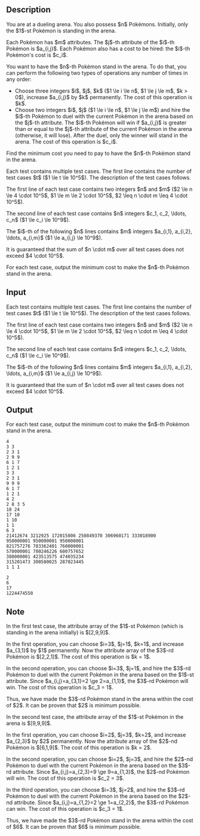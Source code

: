 ## Description

<div><p>You are at a dueling arena. You also possess $n$ Pokémons. Initially, only the $1$-st Pokémon is standing in the arena.</p><p>Each Pokémon has $m$ attributes. The $j$-th attribute of the $i$-th Pokémon is $a_{i,j}$. Each Pokémon also has a cost to be hired: the $i$-th Pokémon's cost is $c_i$.</p><p>You want to have the $n$-th Pokémon stand in the arena. To do that, you can perform the following two types of operations any number of times in any order: </p><ul> <li> Choose three integers $i$, $j$, $k$ ($1 \le i \le n$, $1 \le j \le m$, $k &gt; 0$), increase $a_{i,j}$ by $k$ permanently. The cost of this operation is $k$. </li><li> Choose two integers $i$, $j$ ($1 \le i \le n$, $1 \le j \le m$) and hire the $i$-th Pokémon to duel with the current Pokémon in the arena based on the $j$-th attribute. The $i$-th Pokémon will win if $a_{i,j}$ is <span class="tex-font-style-bf">greater than or equal to</span> the $j$-th attribute of the current Pokémon in the arena (otherwise, it will lose). After the duel, only the winner will stand in the arena. The cost of this operation is $c_i$. </li></ul><p>Find the minimum cost you need to pay to have the $n$-th Pokémon stand in the arena.</p></div><div class="input-specification"><p>Each test contains multiple test cases. The first line contains the number of test cases $t$ ($1 \le t \le 10^5$). The description of the test cases follows.</p><p>The first line of each test case contains two integers $n$ and $m$ ($2 \le n \le 4 \cdot 10^5$, $1 \le m \le 2 \cdot 10^5$, $2 \leq n \cdot m \leq 4 \cdot 10^5$).</p><p>The second line of each test case contains $n$ integers $c_1, c_2, \ldots, c_n$ ($1 \le c_i \le 10^9$).</p><p>The $i$-th of the following $n$ lines contains $m$ integers $a_{i,1}, a_{i,2}, \ldots, a_{i,m}$ ($1 \le a_{i,j} \le 10^9$).</p><p>It is guaranteed that the sum of $n \cdot m$ over all test cases does not exceed $4 \cdot 10^5$.</p></div><div class="output-specification"><p>For each test case, output the minimum cost to make the $n$-th Pokémon stand in the arena.</p></div>

## Input

<p>Each test contains multiple test cases. The first line contains the number of test cases $t$ ($1 \le t \le 10^5$). The description of the test cases follows.</p><p>The first line of each test case contains two integers $n$ and $m$ ($2 \le n \le 4 \cdot 10^5$, $1 \le m \le 2 \cdot 10^5$, $2 \leq n \cdot m \leq 4 \cdot 10^5$).</p><p>The second line of each test case contains $n$ integers $c_1, c_2, \ldots, c_n$ ($1 \le c_i \le 10^9$).</p><p>The $i$-th of the following $n$ lines contains $m$ integers $a_{i,1}, a_{i,2}, \ldots, a_{i,m}$ ($1 \le a_{i,j} \le 10^9$).</p><p>It is guaranteed that the sum of $n \cdot m$ over all test cases does not exceed $4 \cdot 10^5$.</p>

## Output

<p>For each test case, output the minimum cost to make the $n$-th Pokémon stand in the arena.</p>





```input1|2,3,4,5,6,12,13,14,15,16,17
4
3 3
2 3 1
2 9 9
6 1 7
1 2 1
3 3
2 3 1
9 9 9
6 1 7
1 2 1
4 2
2 8 3 5
18 24
17 10
1 10
1 1
6 3
21412674 3212925 172015806 250849370 306960171 333018900
950000001 950000001 950000001
821757276 783362401 760000001
570000001 700246226 600757652
380000001 423513575 474035234
315201473 300580025 287023445
1 1 1
```




```output1
2
6
17
1224474550
```



## Note

<p>In the first test case, the attribute array of the $1$-st Pokémon (which is standing in the arena initially) is $[2,9,9]$.</p><p>In the first operation, you can choose $i=3$, $j=1$, $k=1$, and increase $a_{3,1}$ by $1$ permanently. Now the attribute array of the $3$-rd Pokémon is $[2,2,1]$. The cost of this operation is $k = 1$.</p><p>In the second operation, you can choose $i=3$, $j=1$, and hire the $3$-rd Pokémon to duel with the current Pokémon in the arena based on the $1$-st attribute. Since $a_{i,j}=a_{3,1}=2 \ge 2=a_{1,1}$, the $3$-rd Pokémon will win. The cost of this operation is $c_3 = 1$.</p><p>Thus, we have made the $3$-rd Pokémon stand in the arena within the cost of $2$. It can be proven that $2$ is minimum possible.</p><p>In the second test case, the attribute array of the $1$-st Pokémon in the arena is $[9,9,9]$.</p><p>In the first operation, you can choose $i=2$, $j=3$, $k=2$, and increase $a_{2,3}$ by $2$ permanently. Now the attribute array of the $2$-nd Pokémon is $[6,1,9]$. The cost of this operation is $k = 2$.</p><p>In the second operation, you can choose $i=2$, $j=3$, and hire the $2$-nd Pokémon to duel with the current Pokémon in the arena based on the $3$-rd attribute. Since $a_{i,j}=a_{2,3}=9 \ge 9=a_{1,3}$, the $2$-nd Pokémon will win. The cost of this operation is $c_2 = 3$.</p><p>In the third operation, you can choose $i=3$, $j=2$, and hire the $3$-rd Pokémon to duel with the current Pokémon in the arena based on the $2$-nd attribute. Since $a_{i,j}=a_{1,2}=2 \ge 1=a_{2,2}$, the $3$-rd Pokémon can win. The cost of this operation is $c_3 = 1$.</p><p>Thus, we have made the $3$-rd Pokémon stand in the arena within the cost of $6$. It can be proven that $6$ is minimum possible.</p>
